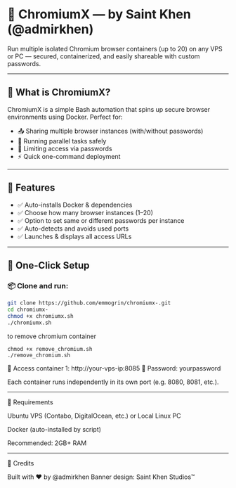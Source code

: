 # 🚀 ChromiumX — by Saint Khen (@admirkhen)

Run multiple isolated Chromium browser containers (up to 20) on any VPS or PC — secured, containerized, and easily shareable with custom passwords.

---

## 🧠 What is ChromiumX?

ChromiumX is a simple Bash automation that spins up secure browser environments using Docker. Perfect for:

- 📤 Sharing multiple browser instances (with/without passwords)
- 🧪 Running parallel tasks safely
- 🔐 Limiting access via passwords
- ⚡ Quick one-command deployment

---

## 🧾 Features

- ✅ Auto-installs Docker & dependencies
- ✅ Choose how many browser instances (1–20)
- ✅ Option to set same or different passwords per instance
- ✅ Auto-detects and avoids used ports
- ✅ Launches & displays all access URLs

---

## 🚀 One-Click Setup

### 📦 Clone and run:

```bash
git clone https://github.com/emmogrin/chromiumx-.git
cd chromiumx-
chmod +x chromiumx.sh
./chromiumx.sh
```


to remove chromium container
```
chmod +x remove_chromium.sh
./remove_chromium.sh 
```

🔗 Access container 1:
http://your-vps-ip:8085
🔐 Password: yourpassword

Each container runs independently in its own port (e.g. 8080, 8081, etc.).


---

🔧 Requirements

Ubuntu VPS (Contabo, DigitalOcean, etc.) or Local Linux PC

Docker (auto-installed by script)

Recommended: 2GB+ RAM


---

🙌 Credits

Built with ❤️ by @admirkhen
Banner design: Saint Khen Studios™
